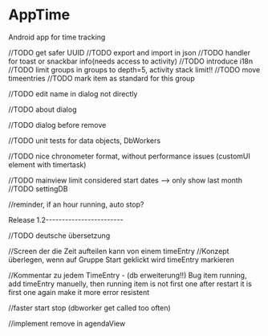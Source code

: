 # AppTime

Android app for time tracking

//TODO get safer UUID
//TODO export and import in json
//TODO handler for toast or snackbar info(needs access to activity)
//TODO introduce i18n
//TODO limit groups in groups to depth=5, activity stack limit!!
//TODO move timeentries
//TODO mark item as standard for this group

//TODO edit name in dialog not directly

//TODO about dialog

//TODO dialog before remove

//TODO unit tests for data objects, DbWorkers

//TODO nice chronometer format, without performance issues (customUI element with timertask)

//TODO mainview limit considered start dates --> only show last month
//TODO settingDB

//reminder, if an hour running, auto stop?

Release 1.2------------------------

//TODO deutsche übersetzung

//Screen der die Zeit aufteilen kann von einem timeEntry
//Konzept überlegen, wenn auf Gruppe Start geklickt wird timeEntry markieren

//Kommentar zu jedem TimeEntry - (db erweiterung!!)
Bug item running, add timeEntry manuelly, then running item is not first one
  after restart it is first one again
  make it more error resistent

//faster start stop (dbworker get called too often)

//implement remove in agendaView
